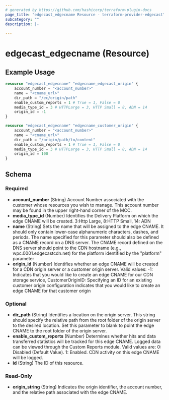 ```yaml
---
# generated by https://github.com/hashicorp/terraform-plugin-docs
page_title: "edgecast_edgecname Resource - terraform-provider-edgecast"
subcategory: ""
description: |-
  
---
```


# edgecast_edgecname (Resource)



## Example Usage

```terraform
resource "edgecast_edgecname" "edgecname_edgecast_origin" {
    account_number = "<account_number>"
    name = "<cname_url>"
    dir_path = "/ec/origin/path"
    enable_custom_reports = 1 # True = 1, False = 0
    media_type_id = 3 # HTTPLarge = 3, HTTP Small = 8, ADN = 14
    origin_id = -1
}

resource "edgecast_edgecname" "edgecname_customer_origin" {
    account_number = "<account_number>"
    name = "<cname_url>"
    dir_path = "/origin/path/to/content"
    enable_custom_reports = 1 # True = 1, False = 0
    media_type_id = 3 # HTTPLarge = 3, HTTP Small = 8, ADN = 14
    origin_id = 100
}
```

<!-- schema generated by tfplugindocs -->
## Schema

### Required

- **account_number** (String) Account Number associated with the customer whose 
				resources you wish to manage. This account number may be found 
				in the upper right-hand corner of the MCC.
- **media_type_id** (Number) Identifies the Delivery Platform on which the
					edge CNAME will be created. 
					3:Http Large, 8:HTTP Small, 14: ADN
- **name** (String) Sets the name that will be assigned to the edge
					CNAME. It should only contain lower-case alphanumeric
					characters, dashes, and periods. The name specified for
					this parameter should also be defined as a CNAME record
					on a DNS server. The CNAME record defined on the DNS server 
					should point to the CDN hostname
					(e.g., wpc.0001.edgecastcdn.net) for the platform
					identified by the "platform" parameter
- **origin_id** (Number) Identifies whether an edge CNAME will be created
					for a CDN origin server or a customer origin server. 
					Valid values: 
					-1: Indicates that you would like to create an
					edge CNAME for our CDN storage service,
					CustomerOriginID: Specifying an ID for an existing
					customer origin configuration indicates that you would
					like to create an edge CNAME for that customer origin

### Optional

- **dir_path** (String) Identifies a location on the origin server. This
					string should specify the relative path from the root
					folder of the origin server to the desired location. Set
					this parameter to blank to point the edge CNAME to the
					root folder of the origin server.
- **enable_custom_reports** (Number) Determines whether hits and data transferred
					statistics will be tracked for this edge CNAME. Logged
					data can be viewed through the Custom Reports module.
					Valid values are:
					0: Disabled (Default Value).
					1: Enabled. CDN activity on this edge CNAME will be logged.
- **id** (String) The ID of this resource.

### Read-Only

- **origin_string** (String) Indicates the origin identifier, the account
					number, and the relative path associated with the edge CNAME.


